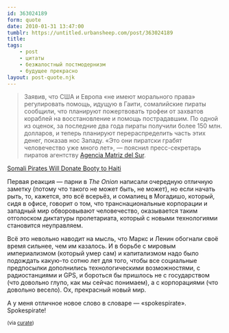 ```yaml
---
id: 363024189
form: quote
date: 2010-01-31 13:47:00
tumblr: https://untitled.urbansheep.com/post/363024189
title: 
tags:
    - post
    - цитаты
    - безжалостный постмодернизм
    - будущее прекрасно
layout: post-quote.njk
---
```


<blockquote>
Заявив, что США и Европа «не имеют морального права» регулировать помощь, идущую в  Гаити, сомалийские пираты сообщили, что планируют пожертвовать трофеи от захватов кораблей на восстановление и помощь пострадавшим. По одной из оценок, за последние два года пираты получили более 150 млн. долларов, и теперь планируют перераспределить часть этих денег, показав нос Западу. «Это они пиратски грабят человечество уже много лет», — пояснил пресс-секретарь пиратов агентству <a href="http://www.matrizur.org/index.php?option=com_content&amp;view=article&amp;id=4617:piratasq-somalies-desean-enviar-a-haiti-mercancias-confiscadas-a-paises-ricos&amp;catid=38:patria-grande">Agencia Matriz del Sur</a>.
</blockquote>

<p><a href="http://repeatingislands.com/2010/01/30/somali-pirates-will-donate-booty-to-haiti/">Somali Pirates Will Donate Booty to Haiti</a></p>

<p>Первая реакция — парни в <i>The Onion</i> написали очередную отличную заметку (потому что такого не может быть, не может), но если начать рыть, то, кажется, это всё всерьёз, и сомалиец в Могадишо, который, сидя в офисе, говорит о том, что транснациональные корпорации и западный мир обворовывают человечество, оказывается таким отголоском диктатуры пролетариата, который с новыми технологиями становится неуправляем.</p>

<p>Всё это невольно наводит на мысль, что Маркс и Ленин обогнали своё время сильнее, чем им казалось. И в борьбе с мировым империализмом (который умер сам) и капитализмом надо было подождать какую-то сотню лет для того, чтобы все социальные предпосылки дополнились технологическими возможностями, с радиостанциями и GPS, и бороться бы пришлось не с государством (что довольно глупо, как мы сейчас понимаем), а с корпорациями (что довольно весело). Ох, прекрасный новый мир.</p>

<p>А у меня отличное новое слово в словаре — «spokespirate». Spokespirate!</p>

<p><small>(via <a href="http://curate.tumblr.com/" class="tumblr_blog">curate</a>)</small></p>
